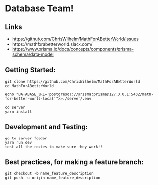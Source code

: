 # Database Team!

## Links
- https://github.com/ChrisWilhelm/MathForABetterWorld/issues
- https://mathforabetterworld.slack.com/
- https://www.prisma.io/docs/concepts/components/prisma-schema/data-model

## Getting Started:
```
git clone https://github.com/ChrisWilhelm/MathForABetterWorld
cd MathForABetterWorld

echo "DATABASE_URL='postgresql://prisma:prisma@127.0.0.1:5432/math-for-better-world-local'">>./server/.env

cd server
yarn install
```


## Development and Testing:
```
go to server folder
yarn run dev
test all the routes to make sure they work!!
```


## Best practices, for making a feature branch:
```
git checkout -b name_feature_description       
git push -u origin name_feature_description  
```